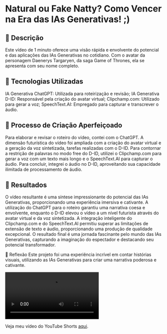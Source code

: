 # Natural ou Fake Natty? Como Vencer na Era das IAs Generativas! ;)

## 📒 Descrição
Este vídeo de 1 minuto oferece uma visão rápida e envolvente do potencial e das aplicações das IAs Generativas no cotidiano. Com o avatar da personagem Daenerys Targaryen, da saga Game of Thrones, ela se apresenta com seu nome completo. 

## 🤖 Tecnologias Utilizadas
IA Generativa ChatGPT: Utilizada para roteirização e revisão;
IA Generativa D-ID: Responsável pela criação do avatar virtual;
Clipchamp.com: Utilizado para gerar a voz;
SpeechText.AI: Empregado para capturar e transcrever o áudio.

## 🧐 Processo de Criação Aperfeiçoado
Para elaborar e revisar o roteiro do vídeo, contei com o ChatGPT. A dimensão futurística do vídeo foi ampliada com a criação do avatar virtual e a geração da voz sintetizada, tarefas realizadas com o D-ID. Para contornar a restrição de palavras no modo free do D-ID, utilizei o Clipchamp.com para gerar a voz com um texto mais longo e o SpeechText.AI para capturar o áudio. Para concluir, integrei o áudio no D-ID, aproveitando sua capacidade ilimitada de processamento de áudio.

## 🚀 Resultados
O vídeo resultante é uma síntese impressionante do potencial das IAs Generativas, proporcionando uma experiência imersiva e cativante. A utilização do ChatGPT para o roteiro garantiu uma narrativa coesa e envolvente, enquanto o D-ID elevou o vídeo a um nível futurista através do avatar virtual e da voz sintetizada. A integração inteligente do Clipchamp.com e do SpeechText.AI permitiu superar as limitações de extensão de texto e áudio, proporcionando uma produção de qualidade excepcional. O resultado final é uma jornada fascinante pelo mundo das IAs Generativas, capturando a imaginação do espectador e destacando seu potencial transformador.

💭 Reflexão
Este projeto foi uma experiência incrível em contar histórias visuais, utilizando as IAs Generativas para criar uma narrativa poderosa e cativante.

![IAs Generativas](https://github.com/lislovelly/trilha-IAGenerativa/blob/main/Khaleese.mp4)

Veja meu vídeo do YouTube Shorts [aqui](https://www.youtube.com/shorts/tZJpbAumpco).







